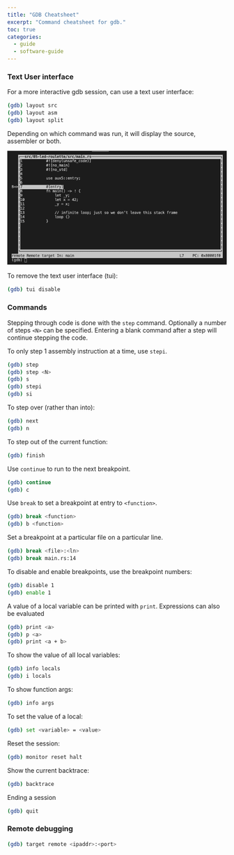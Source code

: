 ```yaml
---
title: "GDB Cheatsheet"
excerpt: "Command cheatsheet for gdb."
toc: true
categories:
  - guide
  - software-guide
---
```


### Text User interface

For a more interactive gdb session, can use a text user interface:

```sh
(gdb) layout src
(gdb) layout asm
(gdb) layout split
```

Depending on which command was run, it will display the source, assembler or both.

![Altium Standards](/assets/images/posts/guides/gdb/gdb_tui.png)

To remove the text user interface (tui):

```sh
(gdb) tui disable
```

### Commands

Stepping through code is done with the `step` command. Optionally a number of steps `<N>` can be specified. Entering a blank command after a step will continue stepping the code.

To only step 1 assembly instruction at a time, use `stepi`.

```sh
(gdb) step
(gdb) step <N>
(gdb) s
(gdb) stepi
(gdb) si
```

To step over (rather than into):

```sh
(gdb) next
(gdb) n
```

To step out of the current function:

```sh
(gdb) finish
```

Use `continue` to run to the next breakpoint.

```sh
(gdb) continue
(gdb) c
```

Use `break` to set a breakpoint at entry to `<function>`.

```sh
(gdb) break <function>
(gdb) b <function>
```

Set a breakpoint at a particular file on a particular line.

```sh
(gdb) break <file>:<ln>
(gdb) break main.rs:14
```

To disable and enable breakpoints, use the breakpoint numbers:

```sh
(gdb) disable 1
(gdb) enable 1
```

A value of a local variable can be printed with `print`. Expressions can also be evaluated

```sh
(gdb) print <a>
(gdb) p <a> 
(gdb) print <a + b>
```

To show the value of all local variables:

```sh
(gdb) info locals
(gdb) i locals
```

To show function args:

```sh
(gdb) info args
```

To set the value of a local:

```sh
(gdb) set <variable> = <value>
```

Reset the session:

```sh
(gdb) monitor reset halt
```

Show the current backtrace:

```sh
(gdb) backtrace
```



Ending a session

```sh
(gdb) quit
```

### Remote debugging

```sh
(gdb) target remote <ipaddr>:<port>
```
